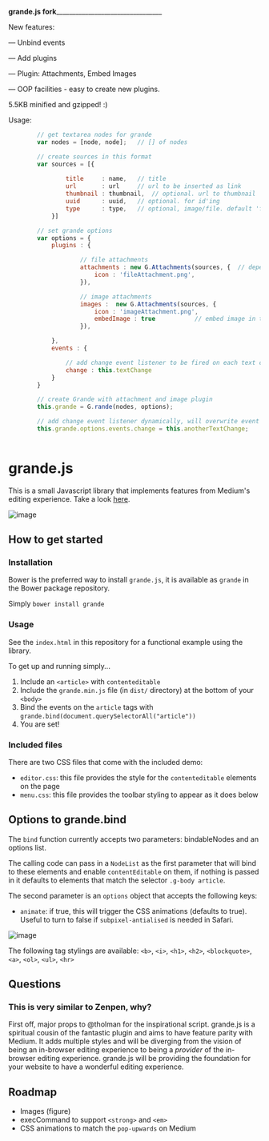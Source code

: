 __________grande.js fork___________________________________________

New features:

— Unbind events

— Add plugins

— Plugin: Attachments, Embed Images

— OOP facilities - easy to create new plugins.


5.5KB minified and gzipped! :)


Usage:

```javascript
		// get textarea nodes for grande
		var nodes = [node, node];	// [] of nodes

		// create sources in this format
		var sources = [{
			
				title     : name, 	// title
				url       : url		// url to be inserted as link
				thumbnail : thumbnail,	// optional. url to thumbnail
				uuid      : uuid,	// optional. for id'ing
				type      : type,	// optional, image/file. default 'file'. 
			}]

		// set grande options
		var options = {
			plugins : {

		        	// file attachments
			        attachments : new G.Attachments(sources, {	// depends on grande.attachments.js plugin
			       		icon : 'fileAttachment.png',
			        }),

			        // image attachments
			        images :  new G.Attachments(sources, {
			        	icon : 'imageAttachment.png',
			        	embedImage : true 			// embed image in text
			        }),

			},
			events : {

				// add change event listener to be fired on each text change (useful for saving, etc.)
				change : this.textChange
			}
		}

		// create Grande with attachment and image plugin
		this.grande = G.rande(nodes, options);

		// add change event listener dynamically, will overwrite event provided in options.
		this.grande.options.events.change = this.anotherTextChange;
		


```













grande.js
=========

This is a small Javascript library that implements features from Medium's editing experience. Take a look [here](http://mattduvall.com/grande.js/).

![image](http://f.cl.ly/items/0G280f2t1s123H3k3O2z/Screen%20Shot%202013-08-31%20at%203.08.44%20PM.png)

How to get started
------------------

### Installation
Bower is the preferred way to install `grande.js`, it is available as `grande` in the Bower package repository.

Simply `bower install grande`

### Usage

See the `index.html` in this repository for a functional example using the library.

To get up and running simply...

1. Include an `<article>` with `contenteditable`
2. Include the `grande.min.js` file (in `dist/` directory) at the bottom of your `<body>`
3. Bind the events on the `article` tags with `grande.bind(document.querySelectorAll("article"))`
4. You are set!

### Included files

There are two CSS files that come with the included demo:

- `editor.css`: this file provides the style for the `contenteditable` elements on the page
- `menu.css`: this file provides the toolbar styling to appear as it does below

## Options to grande.bind

The `bind` function currently accepts two parameters: bindableNodes and an options list.

The calling code can pass in a `NodeList` as the first parameter that will bind to these elements and enable `contentEditable` on them, if nothing is passed in it defaults to elements that match the selector `.g-body article`.

The second parameter is an `options` object that accepts the following keys:

- `animate`: if true, this will trigger the CSS animations (defaults to true). Useful to turn to false if `subpixel-antialised` is needed in Safari.

![image](http://f.cl.ly/items/0O1M1R1g2w1P213C0S3Z/Screen%20Shot%202013-08-21%20at%2011.53.55%20PM.png)

The following tag stylings are available: `<b>`, `<i>`, `<h1>`, `<h2>`, `<blockquote>`, `<a>`, `<ol>`, `<ul>`, `<hr>`

Questions
---------
### This is very similar to Zenpen, why?
First off, major props to @tholman for the inspirational script. grande.js is a spiritual cousin of the fantastic plugin and aims to have feature parity with Medium. It adds multiple styles and will be diverging from the vision of being an in-browser editing experience to being a *provider* of the in-browser editing experience. grande.js will be providing the foundation for your website to have a wonderful editing experience.

Roadmap
-------
- Images (figure)
- execCommand to support `<strong>` and `<em>`
- CSS animations to match the `pop-upwards` on Medium
